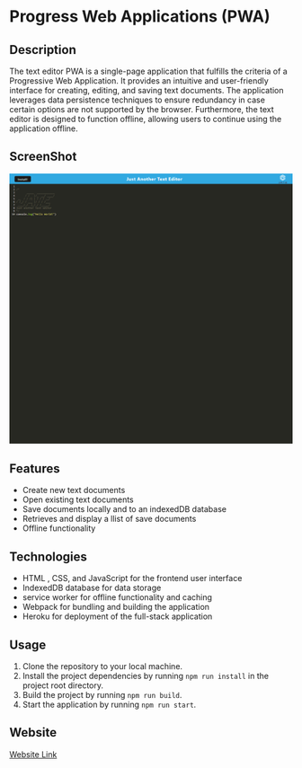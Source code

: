 # Progress Web Applications (PWA)

## Description

The text editor PWA is a single-page application that fulfills the criteria of a Progressive Web Application. It provides an intuitive and user-friendly interface for creating, editing, and saving text documents. The application leverages data persistence techniques to ensure redundancy in case certain options are not supported by the browser. Furthermore, the text editor is designed to function offline, allowing users to continue using the application offline.

## ScreenShot

![](./assets/screencapture-the-just-another-text-editor-herokuapp-2023-05-10-01_04_41.png)

## Features

- Create new text documents
- Open existing text documents
- Save documents locally and to an indexedDB database
- Retrieves and display a llist of save documents
- Offline functionality

## Technologies

- HTML , CSS, and JavaScript for the frontend user interface
- IndexedDB database for data storage
- service worker for offline functionality and caching
- Webpack for bundling and building the application
- Heroku for deployment of the full-stack application

## Usage

1. Clone the repository to your local machine.
2. Install the project dependencies by running `npm run install` in the project root directory.
3. Build the project by running `npm run build`.
4. Start the application by running `npm run start`.

## Website

[Website Link](https://the-just-another-text-editor.herokuapp.com/)
